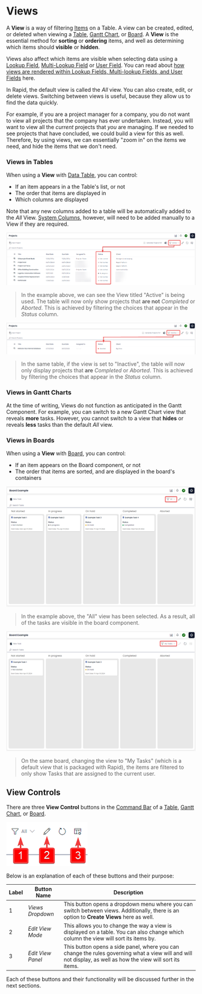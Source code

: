 # Views

A **View** is a way of filtering [Items](</docs/Rapid/3-User Manual/2-Explorer/2-Items/1-items-overview/1-items-overview.md>) on a Table. A view can be created, edited, or deleted when viewing a [Table](</docs/Rapid/3-User Manual/2-Explorer/3-Pages/2-Page Components/Data Table Component/Data Table Component.md>), [Gantt Chart](</docs/Rapid/3-User Manual/2-Explorer/3-Pages/2-Page Components/Gantt Component/1-how-to-interact-with-a-gantt-chart-in-explorer/1-how-to-interact-with-a-gantt-chart-in-explorer.md>), or [Board](</docs/Rapid/3-User Manual/2-Explorer/3-Pages/2-Page Components/Board Component/Board Component.md>). A **View** is the essential method for **sorting** or **ordering** items, and well as determining which items should **visible** or **hidden**.

Views also affect which items are visible when selecting data using a [Lookup Field](</docs/Rapid/3-User Manual/2-Explorer/2-Items/1-items-overview/1-items-overview.md#column-and-field-types>), [Multi-Lookup Field](</docs/Rapid/3-User Manual/2-Explorer/2-Items/1-items-overview/1-items-overview.md#column-and-field-types>) or [User Field](</docs/Rapid/3-User Manual/2-Explorer/2-Items/1-items-overview/1-items-overview.md#column-and-field-types>). You can read about [how views are rendered within Lookup Fields, Multi-lookup Fields, and User Fields](</docs/Rapid/3-User Manual/2-Explorer/3-Pages/2-Page Components/Form Component/Form Component.md#user-fields-and-lookup-fields>) here.

In Rapid, the default view is called the *All* view. You can also create, edit, or delete views. Switching between views is useful, because they allow us to find the data quickly.

For example, if you are a project manager for a company, you do not want to view all projects that the company has ever undertaken. Instead, you will want to view all the *current* projects that *you* are managing. If we needed to see projects that have concluded, we could build a view for this as well. Therefore, by using views, we can essentially "zoom in" on the items we need, and hide the items that we don't need.

### Views in Tables

When using a **View** with [Data Table](</docs/Rapid/3-User Manual/2-Explorer/3-Pages/2-Page Components/Data Table Component/Data Table Component.md>), you can control:

- If an item appears in a the Table's list, or not
- The order that items are displayed in
- Which columns are displayed

Note that any new columns added to a table will be automatically added to the *All* View. [System Columns](</docs/Rapid/3-User Manual/2-Explorer/1-Tables/4-default-fields/4-default-fields.md>), however, will need to be added manually to a View if they are required.

![A screenshot that demonstrates how a View will filter Items in a Table. The screenshot is annotated to show that the "Active" View has been selected, and that it only shows items that do not have the status of "Aborted" or "Completed".](<Views Active.png>)

> In the example above, we can see the View titled "Active" is being used. The table will now only show projects that **are not** *Completed* or *Aborted*. This is achieved by filtering the choices that appear in the *Status* column.

![A screenshot that demonstrates how a view filters items in a table. The screenshot is annotated to show that the "Inactive" view has been selected, and that this now only shows items that have the status "Aborted" or "Completed".](<Views Inactive.png>)

> In the same table, if the view is set to "Inactive", the table will now only display projects that **are** *Completed* or *Aborted*. This is achieved by filtering the choices that appear in the *Status* column.

### Views in Gantt Charts

At the time of writing, Views do not function as anticipated in the Gantt Component. For example, you can switch to a new Gantt Chart view that reveals **more** tasks. However, you cannot switch to a view that **hides** or reveals **less** tasks than the default *All* view.

### Views in Boards

When using a **View** with [Board](</docs/Rapid/3-User Manual/2-Explorer/3-Pages/2-Page Components/Board Component/Board Component.md>), you can control:

- If an item appears on the Board component, or not
- The order that items are sorted, and are displayed in the board's containers

![A screenshot that demonstrates how a view filters items in a Board. The screenshot is annotated to show that the "All" view has been selected, and that the board shows all tasks.](<Views Board All.png>)

> In the example above, the "All" view has been selected. As a result, all of the tasks are visible in the board component.

![A screenshot that demonstrates how a view filters items in a Board. The screenshot is annotated to show that the "My Tasks" view has been selected, and that the board only shows some of the tasks.](<Views Board MyTasks.png>)

> On the same board, changing the view to "My Tasks" (which is a default view that is packaged with Rapid), the items are filtered to only show Tasks that are assigned to the current user.

## View Controls

There are three **View Control** buttons in the [Command Bar](</docs/Rapid/3-User Manual/glossary/glossary.md#command-bar>) of a [Table](</docs/Rapid/3-User Manual/2-Explorer/3-Pages/2-Page Components/Data Table Component/Data Table Component.md>), [Gantt Chart](</docs/Rapid/3-User Manual/2-Explorer/3-Pages/2-Page Components/Gantt Component/1-how-to-interact-with-a-gantt-chart-in-explorer/1-how-to-interact-with-a-gantt-chart-in-explorer.md>), or [Board](</docs/Rapid/3-User Manual/2-Explorer/3-Pages/2-Page Components/Board Component/Board Component.md>).

![A screenshot that shows what the Views buttons look like. The screenshot is annotated with three red boxes and arrows that point to the buttons. The red boxes are labelled 1, 2, 3. The labels point to the following button icons: 1 - an icon of a filter, and the word "All" with a downwards-facing chevron; 2 - the icon of a pencil; 3 - an icon of a data table with a cog in the lower right corner.](<Views Buttons.png>)

Below is an explanation of each of these buttons and their purpose:

| Label | Button Name | Description |
|---|---|---|
| 1 | *Views Dropdown* | This button opens a dropdown menu where you can switch between views. Additionally, there is an option to **Create Views** here as well. |
| 2 | *Edit View Mode* | This allows you to change the way a view is displayed on a table. You can also change which column the view will sort its items by. |
| 3 | *Edit View Panel* | This button opens a side panel, where you can change the rules governing what a view will and will not display, as well as how the view will sort its items. |

Each of these buttons and their functionality will be discussed further in the next sections.